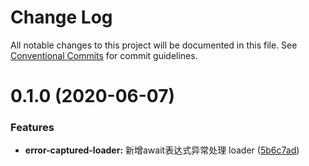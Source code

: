 # Change Log

All notable changes to this project will be documented in this file.
See [Conventional Commits](https://conventionalcommits.org) for commit guidelines.

# 0.1.0 (2020-06-07)


### Features

* **error-captured-loader:** 新增await表达式异常处理 loader ([5b6c7ad](https://github.com/Hjinbin/toolbox/commit/5b6c7ade2095f4e2741be9cc6b4f16bfdf54fd76))
